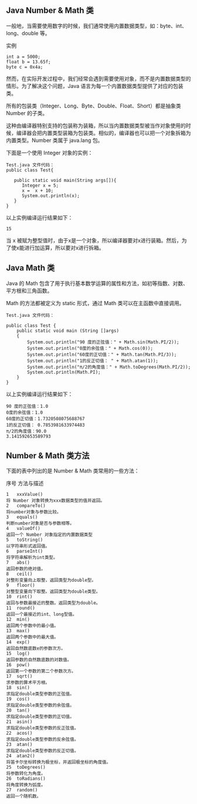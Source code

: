 ## Java Number & Math 类
一般地，当需要使用数字的时候，我们通常使用内置数据类型，如：byte、int、long、double 等。

实例

	int a = 5000;
	float b = 13.65f;
	byte c = 0x4a;

然而，在实际开发过程中，我们经常会遇到需要使用对象，而不是内置数据类型的情形。为了解决这个问题，Java 语言为每一个内置数据类型提供了对应的包装类。

所有的包装类（Integer、Long、Byte、Double、Float、Short）都是抽象类 Number 的子类。


这种由编译器特别支持的包装称为装箱，所以当内置数据类型被当作对象使用的时候，编译器会把内置类型装箱为包装类。相似的，编译器也可以把一个对象拆箱为内置类型。Number 类属于 java.lang 包。

下面是一个使用 Integer 对象的实例：

	Test.java 文件代码：
	public class Test{
	 
	   public static void main(String args[]){
	      Integer x = 5;
	      x =  x + 10;
	      System.out.println(x); 
	   }
	}

以上实例编译运行结果如下：

	15

当 x 被赋为整型值时，由于x是一个对象，所以编译器要对x进行装箱。然后，为了使x能进行加运算，所以要对x进行拆箱。

## Java Math 类

Java 的 Math 包含了用于执行基本数学运算的属性和方法，如初等指数、对数、平方根和三角函数。

Math 的方法都被定义为 static 形式，通过 Math 类可以在主函数中直接调用。
	
	Test.java 文件代码：
	
	public class Test {  
	    public static void main (String []args)  
	    {  
	        System.out.println("90 度的正弦值：" + Math.sin(Math.PI/2));  
	        System.out.println("0度的余弦值：" + Math.cos(0));  
	        System.out.println("60度的正切值：" + Math.tan(Math.PI/3));  
	        System.out.println("1的反正切值： " + Math.atan(1));  
	        System.out.println("π/2的角度值：" + Math.toDegrees(Math.PI/2));  
	        System.out.println(Math.PI);  
	    }  
	}

以上实例编译运行结果如下：
	
	90 度的正弦值：1.0
	0度的余弦值：1.0
	60度的正切值：1.7320508075688767
	1的反正切值： 0.7853981633974483
	π/2的角度值：90.0
	3.141592653589793

## Number & Math 类方法

下面的表中列出的是 Number & Math 类常用的一些方法：

序号	方法与描述

	1	xxxValue()
	将 Number 对象转换为xxx数据类型的值并返回。
	2	compareTo()
	将number对象与参数比较。
	3	equals()
	判断number对象是否与参数相等。
	4	valueOf()
	返回一个 Number 对象指定的内置数据类型
	5	toString()
	以字符串形式返回值。
	6	parseInt()
	将字符串解析为int类型。
	7	abs()
	返回参数的绝对值。
	8	ceil()
	对整形变量向上取整，返回类型为double型。
	9	floor()
	对整型变量向下取整。返回类型为double类型。
	10	rint()
	返回与参数最接近的整数。返回类型为double。
	11	round()
	返回一个最接近的int、long型值。
	12	min()
	返回两个参数中的最小值。
	13	max()
	返回两个参数中的最大值。
	14	exp()
	返回自然数底数e的参数次方。
	15	log()
	返回参数的自然数底数的对数值。
	16	pow()
	返回第一个参数的第二个参数次方。
	17	sqrt()
	求参数的算术平方根。
	18	sin()
	求指定double类型参数的正弦值。
	19	cos()
	求指定double类型参数的余弦值。
	20	tan()
	求指定double类型参数的正切值。
	21	asin()
	求指定double类型参数的反正弦值。
	22	acos()
	求指定double类型参数的反余弦值。
	23	atan()
	求指定double类型参数的反正切值。
	24	atan2()
	将笛卡尔坐标转换为极坐标，并返回极坐标的角度值。
	25	toDegrees()
	将参数转化为角度。
	26	toRadians()
	将角度转换为弧度。
	27	random()
	返回一个随机数。
